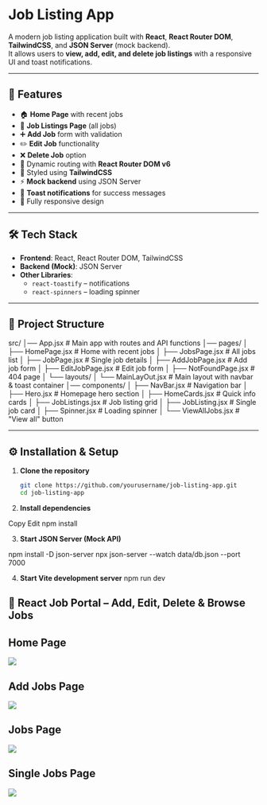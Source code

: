 # Job Listing App

A modern job listing application built with **React**, **React Router DOM**, **TailwindCSS**, and **JSON Server** (mock backend).  
It allows users to **view, add, edit, and delete job listings** with a responsive UI and toast notifications.

---

## 🚀 Features

- 🏠 **Home Page** with recent jobs
- 📄 **Job Listings Page** (all jobs)
- ➕ **Add Job** form with validation
- ✏️ **Edit Job** functionality
- ❌ **Delete Job** option
- 🔄 Dynamic routing with **React Router DOM v6**
- 🎨 Styled using **TailwindCSS**
- ⚡ **Mock backend** using JSON Server
- 🔔 **Toast notifications** for success messages
- 📱 Fully responsive design

---

## 🛠️ Tech Stack

- **Frontend**: React, React Router DOM, TailwindCSS
- **Backend (Mock)**: JSON Server
- **Other Libraries**:
  - `react-toastify` – notifications
  - `react-spinners` – loading spinner

---

## 📂 Project Structure

src/
│── App.jsx # Main app with routes and API functions
│── pages/
│ ├── HomePage.jsx # Home with recent jobs
│ ├── JobsPage.jsx # All jobs list
│ ├── JobPage.jsx # Single job details
│ ├── AddJobPage.jsx # Add job form
│ ├── EditJobPage.jsx # Edit job form
│ ├── NotFoundPage.jsx # 404 page
│ └── layouts/
│ └── MainLayOut.jsx # Main layout with navbar & toast container
│── components/
│ ├── NavBar.jsx # Navigation bar
│ ├── Hero.jsx # Homepage hero section
│ ├── HomeCards.jsx # Quick info cards
│ ├── JobListings.jsx # Job listing grid
│ ├── JobListing.jsx # Single job card
│ ├── Spinner.jsx # Loading spinner
│ └── ViewAllJobs.jsx # "View all" button

---

## ⚙️ Installation & Setup

1. **Clone the repository**
   ```bash
   git clone https://github.com/yourusername/job-listing-app.git
   cd job-listing-app
   ```
2. **Install dependencies**

Copy
Edit
npm install

3. **Start JSON Server (Mock API)**

npm install -D json-server
npx json-server --watch data/db.json --port 7000

4. **Start Vite development server**
   npm run dev

## 💼 React Job Portal – Add, Edit, Delete & Browse Jobs

## Home Page

<image src='static-web/src/assets/home-page-pic.PNG'>

## Add Jobs Page

<image src='static-web/src/assets/add-jobs-page.PNG'>

## Jobs Page

<image src='static-web/src/assets/jobs-page-pic.PNG'>

## Single Jobs Page

<image src='static-web/src/assets/single-jobs-page.PNG'>
